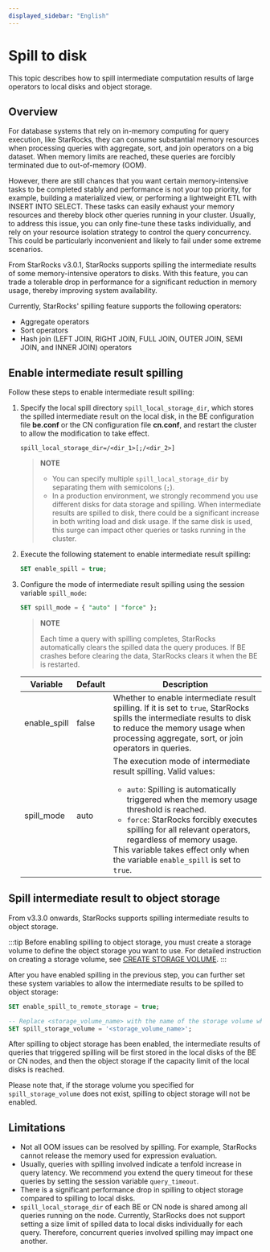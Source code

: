 ```yaml
---
displayed_sidebar: "English"
---
```


# Spill to disk

This topic describes how to spill intermediate computation results of large operators to local disks and object storage.

## Overview

For database systems that rely on in-memory computing for query execution, like StarRocks, they can consume substantial memory resources when processing queries with aggregate, sort, and join operators on a big dataset. When memory limits are reached, these queries are forcibly terminated due to out-of-memory (OOM).

However, there are still chances that you want certain memory-intensive tasks to be completed stably and performance is not your top priority, for example, building a materialized view, or performing a lightweight ETL with INSERT INTO SELECT. These tasks can easily exhaust your memory resources and thereby block other queries running in your cluster. Usually, to address this issue, you can only fine-tune these tasks individually, and rely on your resource isolation strategy to control the query concurrency. This could be particularly inconvenient and likely to fail under some extreme scenarios.

From StarRocks v3.0.1, StarRocks supports spilling the intermediate results of some memory-intensive operators to disks. With this feature, you can trade a tolerable drop in performance for a significant reduction in memory usage, thereby improving system availability.

Currently, StarRocks' spilling feature supports the following operators:

- Aggregate operators
- Sort operators
- Hash join (LEFT JOIN, RIGHT JOIN, FULL JOIN, OUTER JOIN, SEMI JOIN, and INNER JOIN) operators

## Enable intermediate result spilling

Follow these steps to enable intermediate result spilling:

1. Specify the local spill directory `spill_local_storage_dir`, which stores the spilled intermediate result on the local disk, in the BE configuration file **be.conf** or the CN configuration file **cn.conf**, and restart the cluster to allow the modification to take effect.

   ```Properties
   spill_local_storage_dir=/<dir_1>[;/<dir_2>]
   ```

   > **NOTE**
   >
   > - You can specify multiple `spill_local_storage_dir` by separating them with semicolons (`;`).
   > - In a production environment, we strongly recommend you use different disks for data storage and spilling. When intermediate results are spilled to disk, there could be a significant increase in both writing load and disk usage. If the same disk is used, this surge can impact other queries or tasks running in the cluster.

2. Execute the following statement to enable intermediate result spilling:

   ```SQL
   SET enable_spill = true;
   ```

3. Configure the mode of intermediate result spilling using the session variable `spill_mode`:

   ```SQL
   SET spill_mode = { "auto" | "force" };
   ```

   > **NOTE**
   >
   > Each time a query with spilling completes, StarRocks automatically clears the spilled data the query produces. If BE crashes before clearing the data, StarRocks clears it when the BE is restarted.

   | **Variable** | **Default** | **Description**                                              |
   | ------------ | ----------- | ------------------------------------------------------------ |
   | enable_spill | false       | Whether to enable intermediate result spilling. If it is set to `true`, StarRocks spills the intermediate results to disk to reduce the memory usage when processing aggregate, sort, or join operators in queries. |
   | spill_mode   | auto        | The execution mode of intermediate result spilling. Valid values:<ul><li>`auto`: Spilling is automatically triggered when the memory usage threshold is reached.</li><li>`force`: StarRocks forcibly executes spilling for all relevant operators, regardless of memory usage.</li></ul>This variable takes effect only when the variable `enable_spill` is set to `true`. |

## Spill intermediate result to object storage

From v3.3.0 onwards, StarRocks supports spilling intermediate results to object storage.

:::tip
Before enabling spilling to object storage, you must create a storage volume to define the object storage you want to use. For detailed instruction on creating a storage volume, see [CREATE STORAGE VOLUME](../../../sql-reference/sql-statements/Administration/CREATE_STORAGE_VOLUME.md).
:::

After you have enabled spilling in the previous step, you can further set these system variables to allow the intermediate results to be spilled to object storage:

```SQL
SET enable_spill_to_remote_storage = true;

-- Replace <storage_volume_name> with the name of the storage volume which you want to use.
SET spill_storage_volume = '<storage_volume_name>';
```

After spilling to object storage has been enabled, the intermediate results of queries that triggered spilling will be first stored in the local disks of the BE or CN nodes, and then the object storage if the capacity limit of the local disks is reached.

Please note that, if the storage volume you specified for `spill_storage_volume` does not exist, spilling to object storage will not be enabled.

## Limitations

- Not all OOM issues can be resolved by spilling. For example, StarRocks cannot release the memory used for expression evaluation.
- Usually, queries with spilling involved indicate a tenfold increase in query latency. We recommend you extend the query timeout for these queries by setting the session variable `query_timeout`.
- There is a significant performance drop in spilling to object storage compared to spilling to local disks.
- `spill_local_storage_dir` of each BE or CN node is shared among all queries running on the node. Currently, StarRocks does not support setting a size limit of spilled data to local disks individually for each query. Therefore, concurrent queries involved spilling may impact one another.
